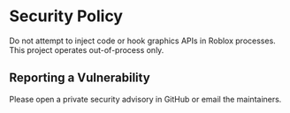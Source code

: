# Security Policy

Do not attempt to inject code or hook graphics APIs in Roblox processes. This project operates out-of-process only.

## Reporting a Vulnerability
Please open a private security advisory in GitHub or email the maintainers.
